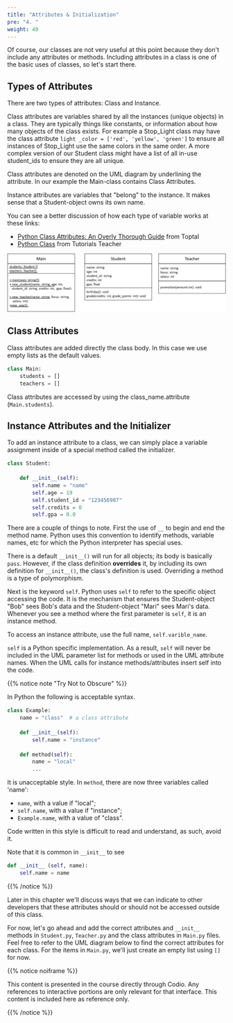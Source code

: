 ```yaml
---
title: "Attributes & Initialization"
pre: "4. "
weight: 40
---
```


<!--{{% youtube 9ZX2RBcsRfc %}}-->

<!--[Video Materials]({{<relref "./video">}})-->

<!-- TODO Update Video -->

Of course, our classes are not very useful at this point because they don't include any attributes or methods. Including attributes in a class is one of the basic uses of classes, so let's start there.  

##  Types of Attributes

There are two types of attributes: Class and Instance.

Class attributes are variables shared by all the instances (unique objects) in a class.  They are typically things like constants, or information about how many objects of the class exists. For example a Stop_Light class may have the class attribute `light _color = ['red', 'yellow', 'green']` to ensure all instances of Stop_Light use the same colors in the same order.  A more complex version of our Student class might have a list of all in-use student_ids to ensure they are all unique.

Class attributes are denoted on the UML diagram by underlining the attribute.  In our example the Main-class contains Class Attributes.

Instance attributes are variables that "belong" to the instance.  It makes sense that a Student-object owns its own name.

 You can see a better discussion of how each type of variable works at these links:
* [Python Class Attributes: An Overly Thorough Guide](https://www.toptal.com/python/python-class-attributes-an-overly-thorough-guide) from Toptal
* [Python Class](https://www.tutorialsteacher.com/python/python-class) from Tutorials Teacher

![UML Class Diagram showing Main, Student, and Teacher Classes, Attributes, and Methods](/images/12-class/11.4.classes.png)


## Class Attributes

Class attributes are added directly the class body.  In this case we use empty lists as the default values.

```python
class Main:
    students = []
    teachers = []
```
Class attributes are accessed by using the class_name.attribute (`Main.students`).

## Instance Attributes and the Initializer

To add an instance attribute to a class, we can simply place a variable assignment inside of a special method called the initializer.

```python
class Student:
    
    def __init__(self):
        self.name = "name"
        self.age = 19
        self.student_id = "123456987"
        self.credits = 0
        self.gpa = 0.0
```

There are a couple of things to note.  First the use of `__` to begin and end the method name.  Python uses this convention to identify methods, variable names, etc for which the Python interpreter has special uses. 

There is a default `__init__()` will run for all objects; its body is basically `pass`.  However, if the class definition **overrides** it, by including its own definition for `__init__()`, the class's definition is used.  Overriding a method is a type of polymorphism.

Next is the keyword `self`.  Python uses `self` to refer to the specific object accessing the code.  It is the mechanism that ensures the Student-object "Bob" sees Bob's data and the Student-object "Mari" sees Mari's data.  Whenever you see a method where the first parameter is `self`, it is an instance method.

To access an instance attribute, use the full name, `self.varible_name`.  

`self` is a Python specific implementation.  As a result, `self` will never be included in the UML parameter list for methods or used in the UML attribute names.  When the UML calls for instance methods/attributes insert self into the code.

{{% notice note "Try Not to Obscure" %}}

In Python the following is acceptable syntax.

``` python
class Example:
    name = "class"  # a class attribute
    
    def __init__(self):
        self.name = "instance"
        
    def method(self):
        name = "local"
        ...
```

It is unacceptable style.  In `method`, there are now three variables called 'name': 
* `name`, with a value if "local";
* `self.name`, with a value if "instance";
* `Example.name`, with a value of "class".

Code written in this style is difficult to read and understand, as such, avoid it.  

Note that it is common in `__init__` to see

```python
def __init__ (self, name):
    self.name = name

```

{{% /notice %}}

Later in this chapter we'll discuss ways that we can indicate to other developers that these attributes should or should not be accessed outside of this class. 

For now, let's go ahead and add the correct attributes and `__init__` methods in `Student.py`, `Teacher.py` and the class attributes in `Main.py` files. Feel free to refer to the UML diagram below to find the correct attributes for each class. For the items in `Main.py`, we'll just create an empty list using `[]` for now. 

{{% notice noiframe %}}

This content is presented in the course directly through Codio. Any references to interactive portions are only relevant for that interface. This content is included here as reference only. 

{{% /notice %}}